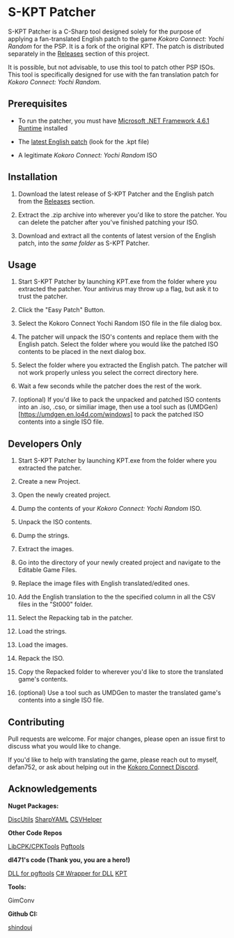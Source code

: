 # S-KPT Patcher

S-KPT Patcher is a C-Sharp tool designed solely for the purpose of applying a fan-translated English patch to the game *Kokoro Connect: Yochi Random* for the PSP. It is a fork of the original KPT. The patch is distributed separately in the [Releases](https://github.com/SpudManTwo/KPT/releases) section of this project.

It is possible, but not advisable, to use this tool to patch other PSP ISOs. This tool is specifically designed for use with the fan translation patch for *Kokoro Connect: Yochi Random*.


## Prerequisites

* To run the patcher, you must have [Microsoft .NET Framework 4.6.1 Runtime](https://dotnet.microsoft.com/download/dotnet-framework/net461) installed

* The [latest English patch](https://github.com/SpudManTwo/KPT/releases) (look for the .kpt file)

* A legitimate *Kokoro Connect: Yochi Random* ISO


## Installation

1. Download the latest release of S-KPT Patcher and the English patch from the [Releases](https://github.com/SpudManTwo/KPT/releases) section.

2. Extract the .zip archive into wherever you'd like to store the patcher. You can delete the patcher after you've finished patching your ISO.

3. Download and extract all the contents of latest version of the English patch, into the *same folder* as S-KPT Patcher.


## Usage

1. Start S-KPT Patcher by launching KPT.exe from the folder where you extracted the patcher. Your antivirus may throw up a flag, but ask it to trust the patcher.

2. Click the "Easy Patch" Button.

3. Select the Kokoro Connect Yochi Random ISO file in the file dialog box.

4. The patcher will unpack the ISO's contents and replace them with the English patch. Select the folder where you would like the patched ISO contents to be placed in the next dialog box.

5. Select the folder where you extracted the English patch. The patcher will not work properly unless you select the correct directory here.

6. Wait a few seconds while the patcher does the rest of the work.

7. (optional) If you'd like to pack the unpacked and patched ISO contents into an .iso, .cso, or similiar image, then use a tool such as (UMDGen)[https://umdgen.en.lo4d.com/windows] to pack the patched ISO contents into a single ISO file.


## Developers Only

1. Start S-KPT Patcher by launching KPT.exe from the folder where you extracted the patcher.

5. Create a new Project.

6. Open the newly created project.

7. Dump the contents of your *Kokoro Connect: Yochi Random* ISO.

8. Unpack the ISO contents.

9. Dump the strings.

10. Extract the images.

11. Go into the directory of your newly created project and navigate to the Editable Game Files.

12. Replace the image files with English translated/edited ones.

13. Add the English translation to the the specified column in all the CSV files in the "St000" folder.

14. Select the Repacking tab in the patcher.

15. Load the strings.

16. Load the images.

17. Repack the ISO.

18. Copy the Repacked folder to wherever you'd like to store the translated game's contents.

19. (optional) Use a tool such as UMDGen to master the translated game's contents into a single ISO file.


## Contributing

Pull requests are welcome. For major changes, please open an issue first to discuss what you would like to change.

If you'd like to help with translating the game, please reach out to myself, defan752, or ask about helping out in the [Kokoro Connect Discord](https://discord.gg/PDDUkar).


## Acknowledgements

**Nuget Packages:**

[DiscUtils](https://github.com/DiscUtils/DiscUtils)
[SharpYAML](https://github.com/xoofx/SharpYaml)
[CSVHelper](https://joshclose.github.io/CsvHelper/)


**Other Code Repos**

[LibCPK/CPKTools](https://github.com/wmltogether/CriPakTools)
[Pgftools](https://github.com/tpunix/pgftool)


**dl471's code (Thank you, you are a hero!)**

[DLL for pgftools](https://github.com/dl471/pgftool)
[C# Wrapper for DLL](https://github.com/dl471/libpgf-csharp)
[KPT](https://github.com/dl471/KPT)


**Tools:**

GimConv


**Github CI:**

[shindouj](https://github.com/shindouj/KPT)
